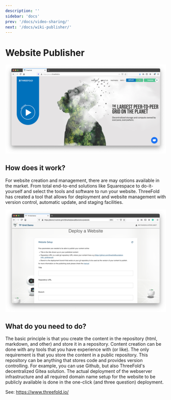 ```yaml
---
description: ''
sidebar: 'docs'
prev: '/docs/video-sharing/'
next: '/docs/wiki-publisher/'
---
```


# Website Publisher

![](./img/website_browser.png)

## How does it work?

For website creation and management, there are may options available in the market. From total end-to-end solutions like Squarespace to do-it-yourself and select the tools and software to run your website. ThreeFold has created a tool that allows for deployment and website management with version control, automatic update, and staging facilities.

![](./img/web_site_deployment.png)

## What do you need to do?

The basic principle is that you create the content in the repository (html, markdown, and other) and store it in a repository.  Content creation can be done with any tools that you have experience with (or like). The only requirement is that you store the content in a public repository. This repository can be anything that stores code and provides version controlling. For example, you can use Github, but also ThreeFold's decentralized Gitea solution. The actual deployment of the webserver infrastructure and all required domain name setup for the website to be publicly available is done in the one-click (and three question) deployment.

See: https://www.threefold.io/

<!-- 
### Deploy

create widget which does following,
widget needs to be here in iframe


- [ ] size: small/mid/large
  - small limited amount of visitors per month
  - large ...
- [ ] location (mention more locations coming soon)
  - Ghent
  - Vienna
- [ ] name
  - name as used in solution (in the webui and on web)
- [ ] domain (name is prefix of this)
  - ava.tf
  - 3x0.me
  - refit.earth
  - co30.org
  - ninja.tf
  - base.tf
  - tf9.io
- [ ] git url
  - check in wizard git url works
- [ ] sshkey yes/no
  - if yes, ask sshkey for remote login

  - always deploy on ipv6 public
  - always deploy on webgateway


### Manual

- link to manual (TODO: check good enough)

 -->
